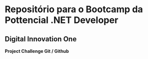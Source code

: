 # Repositório para o Bootcamp da Pottencial .NET Developer

## Digital Innovation One

**Project Challenge Git / Github**
